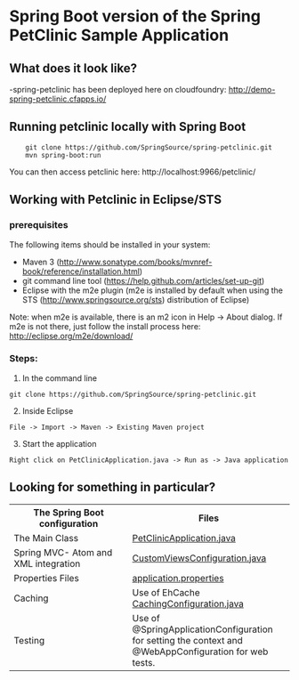 # Spring Boot version of the Spring PetClinic Sample Application

## What does it look like?
-spring-petclinic has been deployed here on cloudfoundry: http://demo-spring-petclinic.cfapps.io/

## Running petclinic locally with Spring Boot
```
	git clone https://github.com/SpringSource/spring-petclinic.git
	mvn spring-boot:run
```

You can then access petclinic here: http://localhost:9966/petclinic/

## Working with Petclinic in Eclipse/STS

### prerequisites
The following items should be installed in your system:
* Maven 3 (http://www.sonatype.com/books/mvnref-book/reference/installation.html)
* git command line tool (https://help.github.com/articles/set-up-git)
* Eclipse with the m2e plugin (m2e is installed by default when using the STS (http://www.springsource.org/sts) distribution of Eclipse)

Note: when m2e is available, there is an m2 icon in Help -> About dialog.
If m2e is not there, just follow the install process here: http://eclipse.org/m2e/download/


### Steps:

1) In the command line
```
git clone https://github.com/SpringSource/spring-petclinic.git
```
2) Inside Eclipse
```
File -> Import -> Maven -> Existing Maven project
```
3) Start the application
```
Right click on PetClinicApplication.java -> Run as -> Java application
```

## Looking for something in particular?

<table>
  <tr>
    <th width="300px">The Spring Boot configuration</th><th width="300px">Files</th>
  </tr>
  <tr>
    <td>The Main Class</td>
    <td>
      <a href="/src/main/java/org/springframework/samples/petclinic/PetClinicApplication.java">PetClinicApplication.java</a>
    </td>
  <tr>
    <td>Spring MVC- Atom and XML integration</td>
    <td>
      <a href="/src/main/java/org/springframework/samples/petclinic/configuration/CustomViewsConfiguration.java">CustomViewsConfiguration.java</a>
    </td>
  </tr>
  <tr>
    <td>Properties Files</td>
    <td>
      <a href="/src/main/resources/application.properties">application.properties</a>
    </td>
  </tr>
  <tr>
    <td>Caching</td>
    <td>Use of EhCache <a href="/src/main/java/org/springframework/samples/petclinic/configuration/CachingConfiguration.java">CachingConfiguration.java</a>
  </tr>
  <tr>
    <td>Testing</td>
    <td>Use of @SpringApplicationConfiguration for setting the context and @WebAppConfiguration for web tests.
  </tr>
</table>

